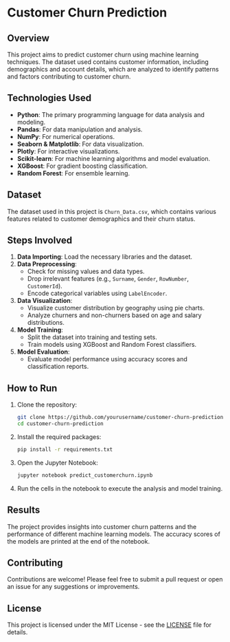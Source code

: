 # Customer Churn Prediction

## Overview
This project aims to predict customer churn using machine learning techniques. The dataset used contains customer information, including demographics and account details, which are analyzed to identify patterns and factors contributing to customer churn.

## Technologies Used
- **Python**: The primary programming language for data analysis and modeling.
- **Pandas**: For data manipulation and analysis.
- **NumPy**: For numerical operations.
- **Seaborn & Matplotlib**: For data visualization.
- **Plotly**: For interactive visualizations.
- **Scikit-learn**: For machine learning algorithms and model evaluation.
- **XGBoost**: For gradient boosting classification.
- **Random Forest**: For ensemble learning.

## Dataset
The dataset used in this project is `Churn_Data.csv`, which contains various features related to customer demographics and their churn status.

## Steps Involved
1. **Data Importing**: Load the necessary libraries and the dataset.
2. **Data Preprocessing**:
   - Check for missing values and data types.
   - Drop irrelevant features (e.g., `Surname`, `Gender`, `RowNumber`, `CustomerId`).
   - Encode categorical variables using `LabelEncoder`.
3. **Data Visualization**:
   - Visualize customer distribution by geography using pie charts.
   - Analyze churners and non-churners based on age and salary distributions.
4. **Model Training**:
   - Split the dataset into training and testing sets.
   - Train models using XGBoost and Random Forest classifiers.
5. **Model Evaluation**:
   - Evaluate model performance using accuracy scores and classification reports.

## How to Run
1. Clone the repository:
   ```bash
   git clone https://github.com/yourusername/customer-churn-prediction.git
   cd customer-churn-prediction
   ```
2. Install the required packages:
   ```bash
   pip install -r requirements.txt
   ```
3. Open the Jupyter Notebook:
   ```bash
   jupyter notebook predict_customerchurn.ipynb
   ```
4. Run the cells in the notebook to execute the analysis and model training.

## Results
The project provides insights into customer churn patterns and the performance of different machine learning models. The accuracy scores of the models are printed at the end of the notebook.

## Contributing
Contributions are welcome! Please feel free to submit a pull request or open an issue for any suggestions or improvements.

## License
This project is licensed under the MIT License - see the [LICENSE](LICENSE) file for details.